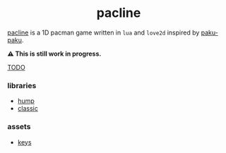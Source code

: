 <h1 align="center">pacline</h1>

[pacline](https://pajeet.world/pacline/) is a 1D pacman game written in `lua` and `love2d` inspired by [paku-paku](https://arlagames.itch.io/paku-paku-c64).

**⚠️ This is still work in progress.**

[TODO](https://github.com/mananapr/pacline/issues)

### libraries
- [hump](https://github.com/vrld/hump)
- [classic](https://github.com/rxi/classic)

### assets
- [keys](https://blatfan.itch.io/blatkeys)
